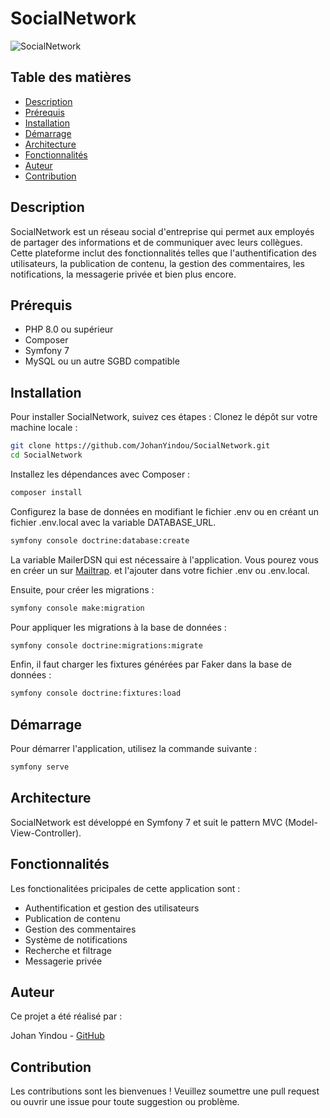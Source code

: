 # SocialNetwork

![SocialNetwork](/uploads/medias/Logo_SocialNetwork.png)

## Table des matières

  - [Description](#description)
  - [Prérequis](#prérequis)
  - [Installation](#installation)
  - [Démarrage](#démarrage)
  - [Architecture](#architecture)
  - [Fonctionnalités](#fonctionnalités)
  - [Auteur](#auteur)
  - [Contribution](#contribution)

## Description

SocialNetwork est un réseau social d'entreprise qui permet aux employés de partager des informations et de communiquer avec leurs collègues. Cette plateforme inclut des fonctionnalités telles que l'authentification des utilisateurs, la publication de contenu, la gestion des commentaires, les notifications, la messagerie privée et bien plus encore.

## Prérequis

- PHP 8.0 ou supérieur
- Composer
- Symfony 7
- MySQL ou un autre SGBD compatible

## Installation

Pour installer SocialNetwork, suivez ces étapes :
Clonez le dépôt sur votre machine locale :

```bash
git clone https://github.com/JohanYindou/SocialNetwork.git
cd SocialNetwork
```

Installez les dépendances avec Composer :

```bash
composer install
```

Configurez la base de données en modifiant le fichier .env ou en créant un fichier .env.local avec la variable DATABASE_URL.

```bash
symfony console doctrine:database:create
```

La variable MailerDSN qui est nécessaire à l'application.
Vous pourez vous en créer un sur [Mailtrap](mailtrap.io).
et l'ajouter dans votre fichier .env ou .env.local.

Ensuite, pour créer les migrations :

```bash
symfony console make:migration
```

Pour appliquer les migrations à la base de données :

```bash
symfony console doctrine:migrations:migrate
```

Enfin, il faut charger les fixtures générées par Faker dans la base de données :

```bash
symfony console doctrine:fixtures:load
```

## Démarrage

Pour démarrer l'application, utilisez la commande suivante :

```bash
symfony serve
```

## Architecture

SocialNetwork est développé en Symfony 7 et suit le pattern MVC (Model-View-Controller).

## Fonctionnalités

Les fonctionalitées pricipales de cette application sont :

- Authentification et gestion des utilisateurs
- Publication de contenu
- Gestion des commentaires
- Système de notifications
- Recherche et filtrage
- Messagerie privée

## Auteur

Ce projet a été réalisé par :

Johan Yindou - [GitHub](https://github.com/JohanYindou)

## Contribution

Les contributions sont les bienvenues ! Veuillez soumettre une pull request ou ouvrir une issue pour toute suggestion ou problème.
